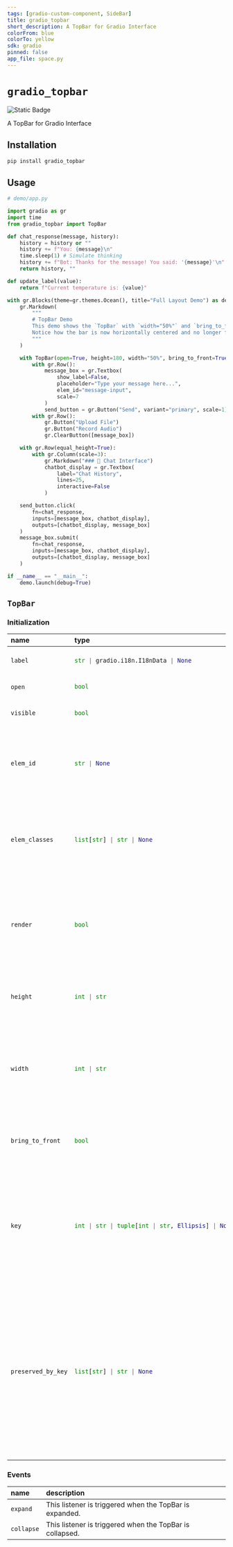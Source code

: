 ```yaml
---
tags: [gradio-custom-component, SideBar]
title: gradio_topbar
short_description: A TopBar for Gradio Interface
colorFrom: blue
colorTo: yellow
sdk: gradio
pinned: false
app_file: space.py
---
```


# `gradio_topbar`
<img alt="Static Badge" src="https://img.shields.io/badge/version%20-%200.0.1%20-%20orange">  

A TopBar for Gradio Interface

## Installation

```bash
pip install gradio_topbar
```

## Usage

```python
# demo/app.py

import gradio as gr
import time
from gradio_topbar import TopBar

def chat_response(message, history):
    history = history or ""
    history += f"You: {message}\n"
    time.sleep(1) # Simulate thinking
    history += f"Bot: Thanks for the message! You said: '{message}'\n"
    return history, ""

def update_label(value):
    return f"Current temperature is: {value}"

with gr.Blocks(theme=gr.themes.Ocean(), title="Full Layout Demo") as demo:
    gr.Markdown(
        """
        # TopBar Demo
        This demo shows the `TopBar` with `width="50%"` and `bring_to_front=True`.
        Notice how the bar is now horizontally centered and no longer full-width.
        """
    )

    with TopBar(open=True, height=180, width="50%", bring_to_front=True):
        with gr.Row():
            message_box = gr.Textbox(
                show_label=False,
                placeholder="Type your message here...",
                elem_id="message-input",
                scale=7
            )
            send_button = gr.Button("Send", variant="primary", scale=1)
        with gr.Row():
            gr.Button("Upload File")
            gr.Button("Record Audio")
            gr.ClearButton([message_box])

    with gr.Row(equal_height=True):
        with gr.Column(scale=3):
            gr.Markdown("### 🤖 Chat Interface")
            chatbot_display = gr.Textbox(
                label="Chat History",
                lines=25,
                interactive=False
            )

    send_button.click(
        fn=chat_response,
        inputs=[message_box, chatbot_display],
        outputs=[chatbot_display, message_box]
    )
    message_box.submit(
        fn=chat_response,
        inputs=[message_box, chatbot_display],
        outputs=[chatbot_display, message_box]
    )

if __name__ == "__main__":
    demo.launch(debug=True)
```

## `TopBar`

### Initialization

<table>
<thead>
<tr>
<th align="left">name</th>
<th align="left" style="width: 25%;">type</th>
<th align="left">default</th>
<th align="left">description</th>
</tr>
</thead>
<tbody>
<tr>
<td align="left"><code>label</code></td>
<td align="left" style="width: 25%;">

```python
str | gradio.i18n.I18nData | None
```

</td>
<td align="left"><code>None</code></td>
<td align="left">name of the top bar. Not displayed to the user.</td>
</tr>

<tr>
<td align="left"><code>open</code></td>
<td align="left" style="width: 25%;">

```python
bool
```

</td>
<td align="left"><code>True</code></td>
<td align="left">if True, top bar is open by default.</td>
</tr>

<tr>
<td align="left"><code>visible</code></td>
<td align="left" style="width: 25%;">

```python
bool
```

</td>
<td align="left"><code>True</code></td>
<td align="left">If False, the component will be hidden.</td>
</tr>

<tr>
<td align="left"><code>elem_id</code></td>
<td align="left" style="width: 25%;">

```python
str | None
```

</td>
<td align="left"><code>None</code></td>
<td align="left">An optional string that is assigned as the id of this component in the HTML DOM. Can be used for targeting CSS styles.</td>
</tr>

<tr>
<td align="left"><code>elem_classes</code></td>
<td align="left" style="width: 25%;">

```python
list[str] | str | None
```

</td>
<td align="left"><code>None</code></td>
<td align="left">An optional string or list of strings that are assigned as the class of this component in the HTML DOM. Can be used for targeting CSS styles.</td>
</tr>

<tr>
<td align="left"><code>render</code></td>
<td align="left" style="width: 25%;">

```python
bool
```

</td>
<td align="left"><code>True</code></td>
<td align="left">If False, this layout will not be rendered in the Blocks context. Should be used if the intention is to assign event listeners now but render the component later.</td>
</tr>

<tr>
<td align="left"><code>height</code></td>
<td align="left" style="width: 25%;">

```python
int | str
```

</td>
<td align="left"><code>320</code></td>
<td align="left">The height of the top bar, specified in pixels if a number is passed, or in CSS units if a string is passed.</td>
</tr>

<tr>
<td align="left"><code>width</code></td>
<td align="left" style="width: 25%;">

```python
int | str
```

</td>
<td align="left"><code>"100%"</code></td>
<td align="left">The width of the top bar, specified in pixels if a number is passed, or in CSS units (like "80%") if a string is passed. The bar will be horizontally centered.</td>
</tr>

<tr>
<td align="left"><code>bring_to_front</code></td>
<td align="left" style="width: 25%;">

```python
bool
```

</td>
<td align="left"><code>False</code></td>
<td align="left">If True, the TopBar will be rendered on top of all other elements with a higher z-index. Defaults to False.</td>
</tr>

<tr>
<td align="left"><code>key</code></td>
<td align="left" style="width: 25%;">

```python
int | str | tuple[int | str, Ellipsis] | None
```

</td>
<td align="left"><code>None</code></td>
<td align="left">in a gr.render, Components with the same key across re-renders are treated as the same component, not a new component. Properties set in 'preserved_by_key' are not reset across a re-render.</td>
</tr>

<tr>
<td align="left"><code>preserved_by_key</code></td>
<td align="left" style="width: 25%;">

```python
list[str] | str | None
```

</td>
<td align="left"><code>None</code></td>
<td align="left">A list of parameters from this component's constructor. Inside a gr.render() function, if a component is re-rendered with the same key, these (and only these) parameters will be preserved in the UI (if they have been changed by the user or an event listener) instead of re-rendered based on the values provided during constructor.</td>
</tr>
</tbody></table>


### Events

| name | description |
|:-----|:------------|
| `expand` | This listener is triggered when the TopBar is expanded. |
| `collapse` | This listener is triggered when the TopBar is collapsed. |



